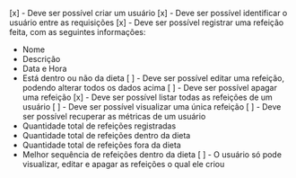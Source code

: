 [x] - Deve ser possível criar um usuário
[x] - Deve ser possível identificar o usuário entre as requisições
[x] - Deve ser possível registrar uma refeição feita, com as seguintes informações:
- Nome
- Descrição
- Data e Hora
- Está dentro ou não da dieta
[ ] - Deve ser possível editar uma refeição, podendo alterar todos os dados acima
[ ] - Deve ser possível apagar uma refeição
[x] - Deve ser possível listar todas as refeições de um usuário
[ ] - Deve ser possível visualizar uma única refeição
[ ] - Deve ser possível recuperar as métricas de um usuário
- Quantidade total de refeições registradas
- Quantidade total de refeições dentro da dieta
- Quantidade total de refeições fora da dieta
- Melhor sequência de refeições dentro da dieta
[ ] - O usuário só pode visualizar, editar e apagar as refeições o qual ele criou
